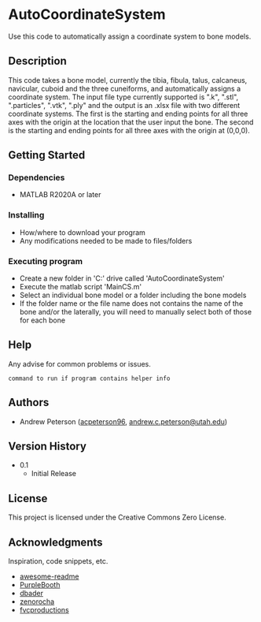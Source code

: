 # AutoCoordinateSystem

Use this code to automatically assign a coordinate system to bone models.

## Description

This code takes a bone model, currently the tibia, fibula, talus, calcaneus, navicular, cuboid and the three cuneiforms, and automatically assigns a coordinate system. The input file type currently supported is ".k", ".stl", ".particles", ".vtk", ".ply" and the output is an .xlsx file with two different coordinate systems. The first is the starting and ending points for all three axes with the origin at the location that the user input the bone. The second is the starting and ending points for all three axes with the origin at (0,0,0).

## Getting Started

### Dependencies

* MATLAB R2020A or later

### Installing

* How/where to download your program
* Any modifications needed to be made to files/folders

### Executing program

* Create a new folder in 'C:' drive called 'AutoCoordinateSystem'
* Execute the matlab script 'MainCS.m'
* Select an individual bone model or a folder including the bone models
* If the folder name or the file name does not contains the name of the bone and/or the laterally, you will need to manually select both of those for each bone

## Help

Any advise for common problems or issues.
```
command to run if program contains helper info
```

## Authors

* Andrew Peterson ([acpeterson96](https://github.com/acpeterson96), andrew.c.peterson@utah.edu)

## Version History

* 0.1
    * Initial Release

## License

This project is licensed under the Creative Commons Zero License.

## Acknowledgments

Inspiration, code snippets, etc.
* [awesome-readme](https://github.com/matiassingers/awesome-readme)
* [PurpleBooth](https://gist.github.com/PurpleBooth/109311bb0361f32d87a2)
* [dbader](https://github.com/dbader/readme-template)
* [zenorocha](https://gist.github.com/zenorocha/4526327)
* [fvcproductions](https://gist.github.com/fvcproductions/1bfc2d4aecb01a834b46)
